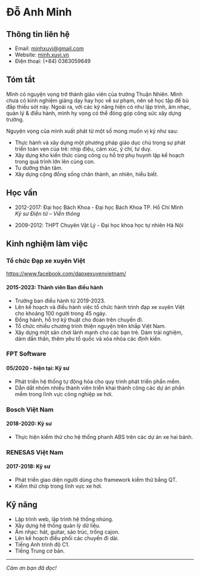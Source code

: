 # Đỗ Anh Minh

## Thông tin liên hệ

-   Email: minhxuvi@gmail.com
-   Website: [minh.xuvi.vn](https://minh.xuvi.vn/)
-   Điện thoại: (+84) 0363059649

## Tóm tắt

Mình có nguyện vọng trở thành giáo viên của trường Thuận Nhiên.
Mình chưa có kinh nghiệm giảng dạy hay học về sư phạm, nên sẽ học tập để bù đắp thiếu sót này. Ngoài ra, với các kỹ năng hiện có như lập trình, âm nhạc, quản lý & điều hành, mình hy vọng có thể đóng góp công sức xây dựng trường. 

Nguyện vọng của mình xuất phát từ một số mong muốn vị kỷ như sau:
- Thực hành và xây dựng một phương pháp giáo dục chú trọng sự phát triển toàn vẹn của trẻ: nhịp điệu, cảm xúc, ý chí, tư duy.
- Xây dựng kho kiến thức cùng công cụ hỗ trợ phụ huynh lập kế hoạch trong quá trình lớn lên cùng con.
- Tu dưỡng thân tâm.
- Xây dựng cộng đồng sống chân thành, an nhiên, hiểu biết.

## Học vấn

-   2012-2017: Đại học Bách Khoa - Đại học Bách Khoa TP. Hồ Chí Minh  
     _Kỹ sư Điện tử – Viễn thông_

-   2009-2012: THPT Chuyên Vật Lý - Đại học khoa học tự nhiên Hà Nội

## Kinh nghiệm làm việc

### Tổ chức Đạp xe xuyên Việt
https://www.facebook.com/dapxexuyenvietnam/

#### 2015-2023: Thành viên Ban điều hành

-   Trưởng ban điều hành từ 2019-2023.
-   Lên kế hoạch và điều hành việc tổ chức hành trình đạp xe xuyên Việt cho khoảng 100 người trong 45 ngày.
-   Đồng hành, hỗ trợ kỹ thuật cho đoàn trên chuyến đi.
-   Tổ chức nhiều chương trình thiện nguyện trên khắp Việt Nam.
-   Xây dựng một sân chơi lành mạnh cho các bạn trẻ. Dám trải nghiệm, dám dấn thân, thêm yêu tổ quốc và xóa nhòa các định kiến.

### FPT Software

#### 05/2020 - hiện tại: Kỹ sư

-   Phát triển hệ thống tự động hóa cho quy trình phát triển phần mềm.
-   Dẫn dắt nhóm nhiều thành viên triển khai thành công các dự án phần mềm trong lĩnh vực công nghiệp xe hơi.

### Bosch Việt Nam

#### 2018-2020: Kỹ sư

-   Thực hiện kiểm thử cho hệ thống phanh ABS trên các dự án xe hai bánh.

### RENESAS Việt Nam

#### 2017-2018: Kỹ sư

-   Phát triển giao diện người dùng cho framework kiểm thử bằng QT.
-   Kiểm thử chip trong lĩnh vực xe hơi.
## Kỹ năng

-   Lập trình web, lập trình hệ thống nhúng.
-   Xây dựng hệ thống quản lý dữ liệu.
-   Âm nhạc: hát, guitar, sáo trúc, trống cajon.
-   Lên kế hoạch điều phối các chuyến đi dài.
-   Tiếng Anh trình độ C1.
-   Tiếng Trung cơ bản.

---

_Cảm ơn bạn đã đọc!_
